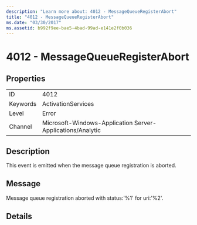 ```yaml
---
description: "Learn more about: 4012 - MessageQueueRegisterAbort"
title: "4012 - MessageQueueRegisterAbort"
ms.date: "03/30/2017"
ms.assetid: b992f9ee-bae5-4bad-99ad-e141e2f0b036
---
```

# 4012 - MessageQueueRegisterAbort

## Properties  
  
|||  
|-|-|  
|ID|4012|  
|Keywords|ActivationServices|  
|Level|Error|  
|Channel|Microsoft-Windows-Application Server-Applications/Analytic|  
  
## Description  

 This event is emitted when the message queue registration is aborted.  
  
## Message  

 Message queue registration aborted with status:'%1' for uri:'%2'.  
  
## Details
